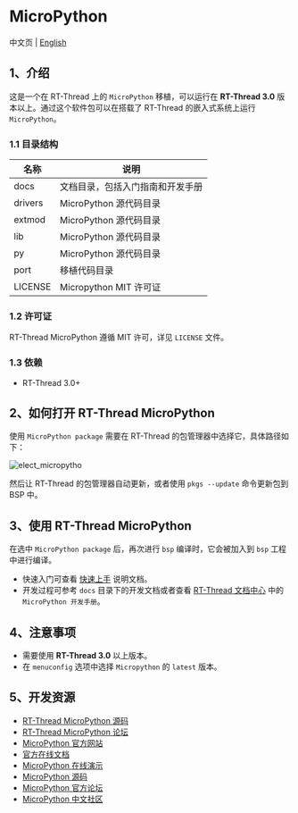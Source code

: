 # MicroPython

中文页 | [English](README.md)

## 1、介绍

这是一个在 RT-Thread 上的 `MicroPython` 移植，可以运行在 **RT-Thread 3.0** 版本以上。通过这个软件包可以在搭载了 RT-Thread 的嵌入式系统上运行 `MicroPython`。

### 1.1 目录结构

| 名称 | 说明 |
| ---- | ---- |
| docs  | 文档目录，包括入门指南和开发手册 |
| drivers | MicroPython 源代码目录 |
| extmod | MicroPython 源代码目录 |
| lib | MicroPython 源代码目录 |
| py | MicroPython 源代码目录 |
| port | 移植代码目录 |
| LICENSE | Micropython MIT 许可证 |

### 1.2 许可证

RT-Thread MicroPython  遵循 MIT 许可，详见 `LICENSE` 文件。

### 1.3 依赖

- RT-Thread 3.0+

## 2、如何打开 RT-Thread MicroPython

使用 `MicroPython package` 需要在 RT-Thread 的包管理器中选择它，具体路径如下：

![elect_micropytho](./docs/figures/select_micropython.png)

然后让 RT-Thread 的包管理器自动更新，或者使用 `pkgs --update` 命令更新包到 BSP 中。

## 3、使用 RT-Thread MicroPython

在选中 `MicroPython package` 后，再次进行 `bsp` 编译时，它会被加入到 `bsp` 工程中进行编译。

* 快速入门可查看 [快速上手](./docs/01-Getting_Started_Guide.md) 说明文档。
* 开发过程可参考 `docs` 目录下的开发文档或者查看 [RT-Thread 文档中心](https://www.rt-thread.org/document/site/) 中的 `MicroPython 开发手册`。

## 4、注意事项

- 需要使用 **RT-Thread 3.0** 以上版本。
- 在 `menuconfig` 选项中选择 `Micropython` 的 `latest` 版本。

## 5、开发资源

* [RT-Thread MicroPython 源码](https://github.com/RT-Thread-packages/micropython)
* [RT-Thread MicroPython 论坛](https://www.rt-thread.org/qa/forum.php)
* [MicroPython 官方网站](https://micropython.org/)
* [官方在线文档](http://docs.micropython.org/en/latest/pyboard/)
* [MicroPython 在线演示](https://micropython.org/unicorn)
* [MicroPython 源码](https://github.com/micropython/micropython)
* [MicroPython 官方论坛](http://forum.micropython.org/)
* [MicroPython 中文社区](http://www.micropython.org.cn/)

